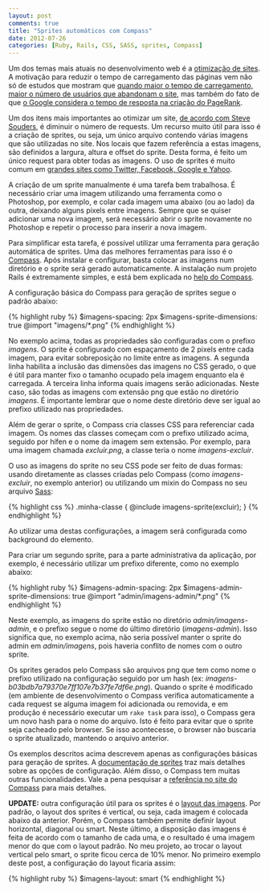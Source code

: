 ```yaml
---
layout: post
comments: true
title: "Sprites automáticos com Compass"
date: 2012-07-26
categories: [Ruby, Rails, CSS, SASS, sprites, Compass]
---
```

Um dos temas mais atuais no desenvolvimento web é a [otimização de sites](http://blog.caelum.com.br/por-uma-web-mais-rapida-26-tecnicas-de-otimizacao-de-sites/). A motivação para reduzir o tempo de carregamento das páginas vem não só de estudos que mostram que [quando maior o tempo de carregamento, maior o número de usuários que abandonam o site](http://www.webperformancetoday.com/2010/06/15/everything-you-wanted-to-know-about-web-performance/), mas também do fato de que [o Google considera o tempo de resposta na criação do PageRank](http://googlewebmastercentral.blogspot.com.br/2010/04/using-site-speed-in-web-search-ranking.html).

Um dos itens mais importantes ao otimizar um site, [de acordo com Steve Souders](http://developer.yahoo.com/blogs/ydn/posts/2007/04/rule_1_make_few/), é diminuir o número de requests. Um recurso muito útil para isso é a criação de sprites, ou seja, um único arquivo contendo várias imagens que são utilizadas no site. Nos locais que fazem referência a estas imagens, são definidos a largura, altura e offset do sprite. Desta forma, é feito um único request para obter todas as imagens. O uso de sprites é muito comum em [grandes sites como Twitter, Facebook, Google e Yahoo](http://en.webmolot.com/sprite-2/).

A criação de um sprite manualmente é uma tarefa bem trabalhosa. É necessário criar uma imagem utilizando uma ferramenta como o Photoshop, por exemplo, e colar cada imagem uma abaixo (ou ao lado) da outra, deixando alguns pixels entre imagens. Sempre que se quiser adicionar uma nova imagem, será necessário abrir o sprite novamente no Photoshop e repetir o processo para inserir a nova imagem.

Para simplificar esta tarefa, é possível utilizar uma ferramenta para geração automática de sprites. Uma das melhores ferramentas para isso é o [Compass](http://compass-style.org/). Após instalar e configurar, basta colocar as imagens num diretório e o sprite será gerado automaticamente. A instalação num projeto Rails é extremamente simples, e está bem explicada no [help do Compass](http://compass-style.org/help/).

A configuração básica do Compass para geração de sprites segue o padrão abaixo:

{% highlight ruby %}
$imagens-spacing: 2px
$imagens-sprite-dimensions: true
@import "imagens/*.png"
{% endhighlight  %}

No exemplo acima, todas as propriedades são configuradas com o prefixo _imagens_. O sprite é configurado com espaçamento de 2 pixels entre cada imagem, para evitar sobreposição no limite entre as imagens. A segunda linha habilita a inclusão das dimensões das imagens no CSS gerado, o que é útil para manter fixo o tamanho ocupado pela imagem enquanto ela é carregada. A terceira linha informa quais imagens serão adicionadas. Neste caso, são todas as imagens com extensão png que estão no diretório _imagens_. É importante lembrar que o nome deste diretório deve ser igual ao prefixo utilizado nas propriedades.

Além de gerar o sprite, o Compass cria classes CSS para referenciar cada imagem. Os nomes das classes começam com o prefixo utilizado acima, seguido por hífen e o nome da imagem sem extensão. Por exemplo, para uma imagem chamada _excluir.png_, a classe teria o nome _imagens-excluir_.

O uso as imagens do sprite no seu CSS pode ser feito de duas formas: usando diretamente as classes criadas pelo Compass (como _imagens-excluir_, no exemplo anterior) ou utilizando um mixin do Compass no seu arquivo [Sass](http://sass-lang.com/):

{% highlight css %}
.minha-classe { @include imagens-sprite(excluir); }
{% endhighlight  %}

Ao utilizar uma destas configurações, a imagem será configurada como background do elemento.

Para criar um segundo sprite, para a parte administrativa da aplicação, por exemplo, é necessário utilizar um prefixo diferente, como no exemplo abaixo:

{% highlight ruby %}
$imagens-admin-spacing: 2px
$imagens-admin-sprite-dimensions: true
@import "admin/imagens-admin/*.png"
{% endhighlight  %}

Neste exemplo, as imagens do sprite estão no diretório _admin/imagens-admin_, e o prefixo segue o nome do último diretório (_imagens-admin_). Isso significa que, no exemplo acima, não seria possível manter o sprite do admin em _admin/imagens_, pois haveria conflito de nomes com o outro sprite.

Os sprites gerados pelo Compass são arquivos png que tem como nome o prefixo utilizado na configuração seguido por um hash (ex: _imagens-b03bdb7a79370e7ff107e7b37fe7df6e.png_). Quando o sprite é modificado (em ambiente de desenvolvimento o Compass verifica automaticamente a cada request se alguma imagem foi adicionada ou removida, e em produção é necessário executar um `rake task` para isso), o Compass gera um novo hash para o nome do arquivo. Isto é feito para evitar que o sprite seja cacheado pelo browser. Se isso acontecesse, o browser não buscaria o sprite atualizado, mantendo o arquivo anterior.

Os exemplos descritos acima descrevem apenas as configurações básicas para geração de sprites. A [documentação de sprites](http://compass-style.org/help/tutorials/spriting/) traz mais detalhes sobre as opções de configuração. Além disso, o Compass tem muitas outras funcionalidades. Vale a pena pesquisar a [referência no site do Compass](http://compass-style.org/reference/compass/) para mais detalhes.

**UPDATE:** outra configuração útil para os sprites é o [layout das imagens](http://compass-style.org/help/tutorials/spriting/sprite-layouts/). Por padrão, o layout dos sprites é vertical, ou seja, cada imagem é colocada abaixo da anterior. Porém, o Compass também permite definir layout horizontal, diagonal ou smart. Neste último, a disposição das imagens é feita de acordo com o tamanho de cada uma, e o resultado é uma imagem menor do que com o layout padrão. No meu projeto, ao trocar o layout vertical pelo smart, o sprite ficou cerca de 10% menor. No primeiro exemplo deste post, a configuração do layout ficaria assim:

{% highlight ruby %}
$imagens-layout: smart
{% endhighlight  %}
